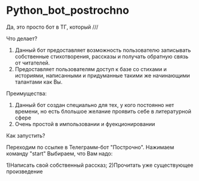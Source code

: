 # Python_bot_postrochno
Да, это просто бот в ТГ, который ///

Что делает?
1) Данный бот предоставляет возможность пользователю записывать собственные стихотворения, рассказы и получать обратную связь от читателей.
2) Предоставляет пользователям доступ к базе со стихами и историями, написанными и придуманные такими же начинающими талантами как Вы.

Преимущества:
1) Данный бот создан специально для тех, у кого постоянно нет времени, но есть блольшое желание проявить себе в литературной сфере
2) Очень простой в импользовании и фуекционировании

Как запустить?

Переходим по ссылке в Телеграмм-бот "Построчно".
Нажимаем команду "start"
Выбираем, что Вам надо:

1)Написать свой собственный рассказ;
2)Прочитать уже существующее произведение

